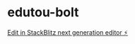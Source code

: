 # edutou-bolt

[Edit in StackBlitz next generation editor ⚡️](https://stackblitz.com/~/github.com/sujansaitej/edutou-bolt)